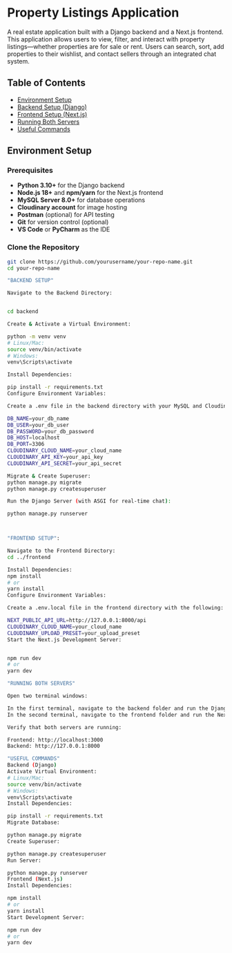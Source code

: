 # Property Listings Application

A real estate application built with a Django backend and a Next.js frontend. This application allows users to view, filter, and interact with property listings—whether properties are for sale or rent. Users can search, sort, add properties to their wishlist, and contact sellers through an integrated chat system.

## Table of Contents

- [Environment Setup](#environment-setup)
- [Backend Setup (Django)](#backend-setup-django)
- [Frontend Setup (Next.js)](#frontend-setup-nextjs)
- [Running Both Servers](#running-both-servers)
- [Useful Commands](#useful-commands)
  

## Environment Setup

### Prerequisites

- **Python 3.10+** for the Django backend  
- **Node.js 18+** and **npm/yarn** for the Next.js frontend  
- **MySQL Server 8.0+** for database operations  
- **Cloudinary account** for image hosting  
- **Postman** (optional) for API testing  
- **Git** for version control (optional)  
- **VS Code** or **PyCharm** as the IDE  

### Clone the Repository

```bash
git clone https://github.com/yourusername/your-repo-name.git
cd your-repo-name

"BACKEND SETUP"

Navigate to the Backend Directory:


cd backend

Create & Activate a Virtual Environment:

python -m venv venv
# Linux/Mac:
source venv/bin/activate
# Windows:
venv\Scripts\activate

Install Dependencies:

pip install -r requirements.txt
Configure Environment Variables:

Create a .env file in the backend directory with your MySQL and Cloudinary settings:

DB_NAME=your_db_name
DB_USER=your_db_user
DB_PASSWORD=your_db_password
DB_HOST=localhost
DB_PORT=3306
CLOUDINARY_CLOUD_NAME=your_cloud_name
CLOUDINARY_API_KEY=your_api_key
CLOUDINARY_API_SECRET=your_api_secret

Migrate & Create Superuser:
python manage.py migrate
python manage.py createsuperuser

Run the Django Server (with ASGI for real-time chat):

python manage.py runserver



"FRONTEND SETUP":

Navigate to the Frontend Directory:
cd ../frontend

Install Dependencies:
npm install
# or
yarn install
Configure Environment Variables:

Create a .env.local file in the frontend directory with the following:

NEXT_PUBLIC_API_URL=http://127.0.0.1:8000/api
CLOUDINARY_CLOUD_NAME=your_cloud_name
CLOUDINARY_UPLOAD_PRESET=your_upload_preset
Start the Next.js Development Server:


npm run dev
# or
yarn dev

"RUNNING BOTH SERVERS"

Open two terminal windows:

In the first terminal, navigate to the backend folder and run the Django server.
In the second terminal, navigate to the frontend folder and run the Next.js development server.

Verify that both servers are running:

Frontend: http://localhost:3000
Backend: http://127.0.0.1:8000

"USEFUL COMMANDS"
Backend (Django)
Activate Virtual Environment:
# Linux/Mac:
source venv/bin/activate
# Windows:
venv\Scripts\activate
Install Dependencies:

pip install -r requirements.txt
Migrate Database:

python manage.py migrate
Create Superuser:

python manage.py createsuperuser
Run Server:

python manage.py runserver
Frontend (Next.js)
Install Dependencies:

npm install
# or
yarn install
Start Development Server:

npm run dev
# or
yarn dev
